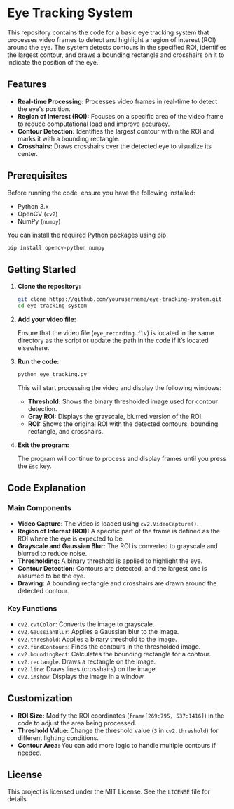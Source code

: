 # Eye Tracking System

This repository contains the code for a basic eye tracking system that processes video frames to detect and highlight a region of interest (ROI) around the eye. The system detects contours in the specified ROI, identifies the largest contour, and draws a bounding rectangle and crosshairs on it to indicate the position of the eye.

## Features

- **Real-time Processing:** Processes video frames in real-time to detect the eye's position.
- **Region of Interest (ROI):** Focuses on a specific area of the video frame to reduce computational load and improve accuracy.
- **Contour Detection:** Identifies the largest contour within the ROI and marks it with a bounding rectangle.
- **Crosshairs:** Draws crosshairs over the detected eye to visualize its center.

## Prerequisites

Before running the code, ensure you have the following installed:

- Python 3.x
- OpenCV (`cv2`)
- NumPy (`numpy`)

You can install the required Python packages using pip:

```bash
pip install opencv-python numpy
```

## Getting Started

1. **Clone the repository:**

   ```bash
   git clone https://github.com/yourusername/eye-tracking-system.git
   cd eye-tracking-system
   ```

2. **Add your video file:**

   Ensure that the video file (`eye_recording.flv`) is located in the same directory as the script or update the path in the code if it’s located elsewhere.

3. **Run the code:**

   ```bash
   python eye_tracking.py
   ```

   This will start processing the video and display the following windows:
   - **Threshold:** Shows the binary thresholded image used for contour detection.
   - **Gray ROI:** Displays the grayscale, blurred version of the ROI.
   - **ROI:** Shows the original ROI with the detected contours, bounding rectangle, and crosshairs.

4. **Exit the program:**

   The program will continue to process and display frames until you press the `Esc` key.

## Code Explanation

### Main Components

- **Video Capture:** The video is loaded using `cv2.VideoCapture()`.
- **Region of Interest (ROI):** A specific part of the frame is defined as the ROI where the eye is expected to be.
- **Grayscale and Gaussian Blur:** The ROI is converted to grayscale and blurred to reduce noise.
- **Thresholding:** A binary threshold is applied to highlight the eye.
- **Contour Detection:** Contours are detected, and the largest one is assumed to be the eye.
- **Drawing:** A bounding rectangle and crosshairs are drawn around the detected contour.

### Key Functions

- `cv2.cvtColor`: Converts the image to grayscale.
- `cv2.GaussianBlur`: Applies a Gaussian blur to the image.
- `cv2.threshold`: Applies a binary threshold to the image.
- `cv2.findContours`: Finds the contours in the thresholded image.
- `cv2.boundingRect`: Calculates the bounding rectangle for a contour.
- `cv2.rectangle`: Draws a rectangle on the image.
- `cv2.line`: Draws lines (crosshairs) on the image.
- `cv2.imshow`: Displays the image in a window.

## Customization

- **ROI Size:** Modify the ROI coordinates (`frame[269:795, 537:1416]`) in the code to adjust the area being processed.
- **Threshold Value:** Change the threshold value (`3` in `cv2.threshold`) for different lighting conditions.
- **Contour Area:** You can add more logic to handle multiple contours if needed.

## License

This project is licensed under the MIT License. See the `LICENSE` file for details.

